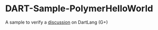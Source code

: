 DART-Sample-PolymerHelloWorld
=============================

A sample to verify a [discussion][1] on DartLang (G+)

[1]: https://plus.google.com/u/0/+MikeMitterer/posts/2ztYDNPRi6K
